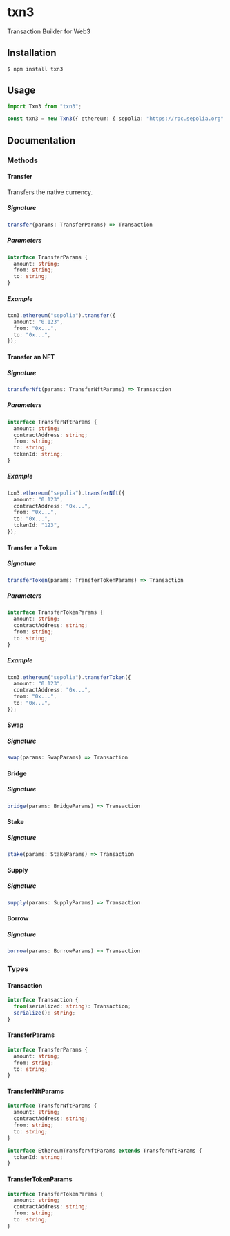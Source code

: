 # txn3

Transaction Builder for Web3

## Installation

```console
$ npm install txn3
```

## Usage

```typescript
import Txn3 from "txn3";

const txn3 = new Txn3({ ethereum: { sepolia: "https://rpc.sepolia.org" } });
```

## Documentation

### Methods

#### Transfer

Transfers the native currency.

##### Signature

```typescript
transfer(params: TransferParams) => Transaction
```

##### Parameters

```typescript
interface TransferParams {
  amount: string;
  from: string;
  to: string;
}
```

##### Example

```typescript
txn3.ethereum("sepolia").transfer({
  amount: "0.123",
  from: "0x...",
  to: "0x...",
});
```

#### Transfer an NFT

##### Signature

```typescript
transferNft(params: TransferNftParams) => Transaction
```

##### Parameters

```typescript
interface TransferNftParams {
  amount: string;
  contractAddress: string;
  from: string;
  to: string;
  tokenId: string;
}
```

##### Example

```typescript
txn3.ethereum("sepolia").transferNft({
  amount: "0.123",
  contractAddress: "0x...",
  from: "0x...",
  to: "0x...",
  tokenId: "123",
});
```

#### Transfer a Token

##### Signature

```typescript
transferToken(params: TransferTokenParams) => Transaction
```

##### Parameters

```typescript
interface TransferTokenParams {
  amount: string;
  contractAddress: string;
  from: string;
  to: string;
}
```

##### Example

```typescript
txn3.ethereum("sepolia").transferToken({
  amount: "0.123",
  contractAddress: "0x...",
  from: "0x...",
  to: "0x...",
});
```

#### Swap

##### Signature

```typescript
swap(params: SwapParams) => Transaction
```

#### Bridge

##### Signature

```typescript
bridge(params: BridgeParams) => Transaction
```

#### Stake

##### Signature

```typescript
stake(params: StakeParams) => Transaction
```

#### Supply

##### Signature

```typescript
supply(params: SupplyParams) => Transaction
```

#### Borrow

##### Signature

```typescript
borrow(params: BorrowParams) => Transaction
```

### Types

#### Transaction

```typescript
interface Transaction {
  from(serialized: string): Transaction;
  serialize(): string;
}
```

#### TransferParams

```typescript
interface TransferParams {
  amount: string;
  from: string;
  to: string;
}
```

#### TransferNftParams

```typescript
interface TransferNftParams {
  amount: string;
  contractAddress: string;
  from: string;
  to: string;
}

interface EthereumTransferNftParams extends TransferNftParams {
  tokenId: string;
}
```

#### TransferTokenParams

```typescript
interface TransferTokenParams {
  amount: string;
  contractAddress: string;
  from: string;
  to: string;
}
```
